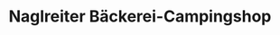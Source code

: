 ---
title: "Naglreiter Bäckerei-Campingshop"
url: /podersdorf-am-see/naglreiter-baeckerei-campingshop/
shop: Bäckerei
---